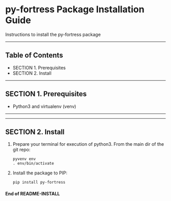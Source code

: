 # py-fortress Package Installation Guide
 
Instructions to install the py-fortress package
_____________________________________________________________________________
## Table of Contents
 * SECTION 1. Prerequisites
 * SECTION 2. Install
______________________________________________________________________________
## SECTION 1. Prerequisites

 * Python3 and virtualenv (venv)
___________________________________________________________________________________
______________________________________________________________________________
## SECTION 2. Install


1. Prepare your terminal for execution of python3.  From the main dir of the git repo:
    ```
    pyvenv env
    . env/bin/activate
    ```

2. Install the package to PIP:
    ```
    pip install py-fortress
    ```

#### End of README-INSTALL
